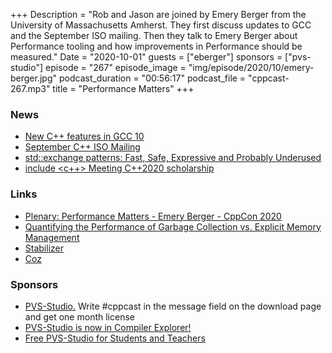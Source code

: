 +++
Description = "Rob and Jason are joined by Emery Berger from the University of Massachusetts Amherst. They first discuss updates to GCC and the September ISO mailing. Then they talk to Emery Berger about Performance tooling and how improvements in Performance should be measured."
Date = "2020-10-01"
guests = ["eberger"]
sponsors = ["pvs-studio"]
episode = "267"
episode_image = "img/episode/2020/10/emery-berger.jpg"
podcast_duration = "00:56:17"
podcast_file = "cppcast-267.mp3"
title = "Performance Matters"
+++

### News ###

 - [New C++ features in GCC 10](https://developers.redhat.com/blog/2020/09/24/new-c-features-in-gcc-10/)
 - [September C++ ISO Mailing](http://www.open-std.org/jtc1/sc22/wg21/docs/papers/2020/#mailing2020-09)
 - [std::exchange patterns: Fast, Safe, Expressive and Probably Underused](https://www.fluentcpp.com/2020/09/25/stdexchange-patterns-fast-safe-expressive-and-probably-underused/)
 - [include <c++> Meeting C++2020 scholarship](https://sephwalker.typeform.com/to/UqePuZBF)

### Links ###

 - [Plenary: Performance Matters - Emery Berger - CppCon 2020](https://www.youtube.com/watch?v=koTf7u0v41o)
 - [Quantifying the Performance of Garbage Collection vs. Explicit Memory Management](https://people.cs.umass.edu/~emery/pubs/gcvsmalloc.pdf)
 - [Stabilizer](https://github.com/ccurtsinger/stabilizer)
 - [Coz](https://github.com/plasma-umass/coz)

### Sponsors ###

- [PVS-Studio.](http://bit.ly/2YOH7re) Write #cppcast in the message field on the download page and get one month license
- [PVS-Studio is now in Compiler Explorer!](https://www.viva64.com/en/b/0747/)
- [Free PVS-Studio for Students and Teachers](https://www.viva64.com/en/for-students/)
